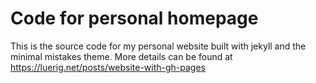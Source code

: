 # Code for personal homepage

This is the source code for my personal website built with jekyll and the minimal mistakes theme. More details can be found at https://luerig.net/posts/website-with-gh-pages
